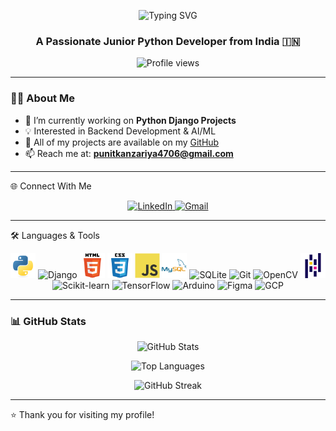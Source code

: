 <!-- Typing SVG Effect -->
<p align="center">
  <img src="https://readme-typing-svg.herokuapp.com?font=Fira+Code&size=30&duration=4000&center=true&vCenter=true&width=500&height=70&lines=I'm+Punit+Kanzariya!" alt="Typing SVG">
</p>

<h3 align="center">A Passionate Junior Python Developer from India 🇮🇳</h3>

<p align="center">
  <img src="https://komarev.com/ghpvc/?username=punitkanzariya&label=Profile%20views&color=0e75b6&style=flat" alt="Profile views">
</p>

---

### 👨‍💻 About Me
- 🔭 I’m currently working on **Python Django Projects**
- 💡 Interested in Backend Development & AI/ML
- 📂 All of my projects are available on my [GitHub](https://github.com/Punitkanzariya)
- 📫 Reach me at: **punitkanzariya4706@gmail.com**

---

🌐 Connect With Me
<p align="center"> <a href="https://www.linkedin.com/in/punitkanzariya/" target="_blank"> <img src="https://img.shields.io/badge/LinkedIn-blue?style=for-the-badge&logo=linkedin&logoColor=white" alt="LinkedIn"/> </a> <a href="mailto:punitkanzariya4706@gmail.com"> <img src="https://img.shields.io/badge/Gmail-D14836?style=for-the-badge&logo=gmail&logoColor=white" alt="Gmail"/> </a> </p>

---

🛠️ Languages & Tools
<p align="center"> <img src="https://raw.githubusercontent.com/devicons/devicon/master/icons/python/python-original.svg" alt="Python" width="40" height="40"/> <img src="https://cdn.worldvectorlogo.com/logos/django.svg" alt="Django" width="40" height="40"/> <img src="https://raw.githubusercontent.com/devicons/devicon/master/icons/html5/html5-original-wordmark.svg" alt="HTML5" width="40" height="40"/> <img src="https://raw.githubusercontent.com/devicons/devicon/master/icons/css3/css3-original-wordmark.svg" alt="CSS3" width="40" height="40"/> <img src="https://raw.githubusercontent.com/devicons/devicon/master/icons/javascript/javascript-original.svg" alt="JavaScript" width="40" height="40"/> <img src="https://raw.githubusercontent.com/devicons/devicon/master/icons/mysql/mysql-original-wordmark.svg" alt="MySQL" width="40" height="40"/> <img src="https://www.vectorlogo.zone/logos/sqlite/sqlite-icon.svg" alt="SQLite" width="40" height="40"/> <img src="https://www.vectorlogo.zone/logos/git-scm/git-scm-icon.svg" alt="Git" width="40" height="40"/> <img src="https://www.vectorlogo.zone/logos/opencv/opencv-icon.svg" alt="OpenCV" width="40" height="40"/> <img src="https://raw.githubusercontent.com/devicons/devicon/master/icons/pandas/pandas-original.svg" alt="Pandas" width="40" height="40"/> <img src="https://upload.wikimedia.org/wikipedia/commons/0/05/Scikit_learn_logo_small.svg" alt="Scikit-learn" width="40" height="40"/> <img src="https://www.vectorlogo.zone/logos/tensorflow/tensorflow-icon.svg" alt="TensorFlow" width="40" height="40"/> <img src="https://cdn.worldvectorlogo.com/logos/arduino-1.svg" alt="Arduino" width="40" height="40"/> <img src="https://www.vectorlogo.zone/logos/figma/figma-icon.svg" alt="Figma" width="40" height="40"/> <img src="https://www.vectorlogo.zone/logos/google_cloud/google_cloud-icon.svg" alt="GCP" width="40" height="40"/> </p>

---

### 📊 GitHub Stats

<p align="center">
  <img src="https://github-readme-stats.vercel.app/api?username=punitkanzariya&show_icons=true&locale=en" alt="GitHub Stats" />
</p>

<p align="center">
  <img src="https://github-readme-stats.vercel.app/api/top-langs?username=punitkanzariya&show_icons=true&locale=en&layout=compact" alt="Top Languages" />
</p>

<p align="center">
  <img src="https://github-readme-streak-stats.herokuapp.com/?user=punitkanzariya" alt="GitHub Streak" />
</p>

---

⭐️ Thank you for visiting my profile!
